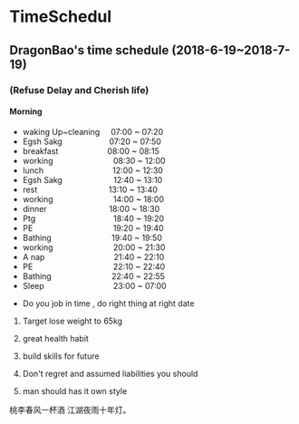 # TimeSchedul
## DragonBao's time schedule (2018-6-19~2018-7-19)
### (Refuse Delay and Cherish life)
#### Morning
- waking Up~cleaning &nbsp; &nbsp; 07:00 ~ 07:20
- Egsh Sakg &nbsp; &nbsp; &nbsp; &nbsp;&nbsp;&nbsp; &nbsp; &nbsp; &nbsp; &nbsp; &nbsp; 07:20 ~ 07:50
- breakfast &nbsp; &nbsp; &nbsp; &nbsp; &nbsp; &nbsp; &nbsp; &nbsp; &nbsp; &nbsp; &nbsp;08:00 ~ 08:15
- working &nbsp; &nbsp; &nbsp; &nbsp; &nbsp; &nbsp; &nbsp; &nbsp; &nbsp; &nbsp; &nbsp; &nbsp; &nbsp; 08:30 ~ 12:00
- lunch &nbsp; &nbsp; &nbsp; &nbsp; &nbsp; &nbsp; &nbsp; &nbsp; &nbsp; &nbsp; &nbsp; &nbsp; &nbsp; &nbsp; &nbsp; 12:00 ~ 12:30
- Egsh Sakg &nbsp; &nbsp; &nbsp; &nbsp; &nbsp; &nbsp; &nbsp; &nbsp; &nbsp; &nbsp; &nbsp; 12:40 ~ 13:10
- rest &nbsp; &nbsp; &nbsp; &nbsp; &nbsp; &nbsp; &nbsp; &nbsp; &nbsp; &nbsp; &nbsp; &nbsp; &nbsp; &nbsp; &nbsp; &nbsp;13:10 ~ 13:40
- working &nbsp; &nbsp; &nbsp; &nbsp; &nbsp; &nbsp; &nbsp; &nbsp; &nbsp; &nbsp; &nbsp; &nbsp; &nbsp; 14:00 ~ 18:00
- dinner &nbsp; &nbsp; &nbsp; &nbsp; &nbsp; &nbsp; &nbsp; &nbsp; &nbsp; &nbsp; &nbsp; &nbsp; &nbsp; &nbsp;18:00 ~ 18:30
- Ptg &nbsp; &nbsp; &nbsp; &nbsp; &nbsp; &nbsp; &nbsp; &nbsp; &nbsp; &nbsp; &nbsp; &nbsp; &nbsp; &nbsp; &nbsp; &nbsp; &nbsp; 18:40 ~ 19:20
- PE &nbsp; &nbsp; &nbsp; &nbsp; &nbsp; &nbsp; &nbsp; &nbsp; &nbsp; &nbsp; &nbsp; &nbsp; &nbsp; &nbsp; &nbsp; &nbsp; &nbsp; &nbsp;19:20 ~ 19:40
- Bathing &nbsp; &nbsp; &nbsp; &nbsp; &nbsp; &nbsp; &nbsp; &nbsp; &nbsp; &nbsp; &nbsp; &nbsp; &nbsp; 19:40 ~ 19:50
- working &nbsp; &nbsp; &nbsp; &nbsp; &nbsp; &nbsp; &nbsp; &nbsp; &nbsp; &nbsp; &nbsp; &nbsp; &nbsp; 20:00 ~ 21:30
- A nap &nbsp; &nbsp; &nbsp; &nbsp; &nbsp; &nbsp; &nbsp; &nbsp; &nbsp; &nbsp; &nbsp; &nbsp; &nbsp; &nbsp; &nbsp; 21:40 ~ 22:10
- PE &nbsp; &nbsp; &nbsp; &nbsp; &nbsp; &nbsp; &nbsp; &nbsp; &nbsp; &nbsp; &nbsp; &nbsp; &nbsp; &nbsp; &nbsp; &nbsp; &nbsp; &nbsp;22:10 ~ 22:40
- Bathing &nbsp; &nbsp; &nbsp; &nbsp; &nbsp; &nbsp; &nbsp; &nbsp; &nbsp; &nbsp; &nbsp; &nbsp; &nbsp; 22:40 ~ 22:55
- Sleep &nbsp; &nbsp; &nbsp; &nbsp; &nbsp; &nbsp; &nbsp; &nbsp; &nbsp; &nbsp; &nbsp; &nbsp; &nbsp; &nbsp; &nbsp; 23:00 ~ 07:00

* Do you job in time , do right thing at right date

1. Target lose weight to 65kg

2. great health habit

3. build skills for future 

4. Don't regret and assumed liabilities you should 

5. man should has it own style

  桃李春风一杯酒 江湖夜雨十年灯。
